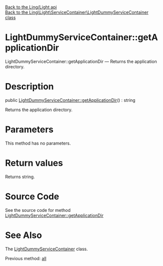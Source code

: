 [Back to the Ling/Light api](https://github.com/lingtalfi/Light/blob/master/doc/api/Ling/Light.md)<br>
[Back to the Ling\Light\ServiceContainer\LightDummyServiceContainer class](https://github.com/lingtalfi/Light/blob/master/doc/api/Ling/Light/ServiceContainer/LightDummyServiceContainer.md)


LightDummyServiceContainer::getApplicationDir
================



LightDummyServiceContainer::getApplicationDir — Returns the application directory.




Description
================


public [LightDummyServiceContainer::getApplicationDir](https://github.com/lingtalfi/Light/blob/master/doc/api/Ling/Light/ServiceContainer/LightDummyServiceContainer/getApplicationDir.md)() : string




Returns the application directory.




Parameters
================

This method has no parameters.


Return values
================

Returns string.








Source Code
===========
See the source code for method [LightDummyServiceContainer::getApplicationDir](https://github.com/lingtalfi/Light/blob/master/ServiceContainer/LightDummyServiceContainer.php#L42-L45)


See Also
================

The [LightDummyServiceContainer](https://github.com/lingtalfi/Light/blob/master/doc/api/Ling/Light/ServiceContainer/LightDummyServiceContainer.md) class.

Previous method: [all](https://github.com/lingtalfi/Light/blob/master/doc/api/Ling/Light/ServiceContainer/LightDummyServiceContainer/all.md)<br>

